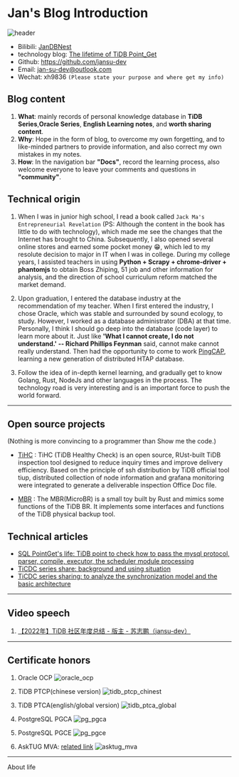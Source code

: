 # Jan's Blog Introduction

![header](../images/header.jpg)

- Bilibili: [JanDBNest](https://space.bilibili.com/318184941?spm_id_from=333.1007.0.0)
- technology blog: [The lifetime of TiDB Point_Get](http://www.dbnest.net/zh/tidb/07TiDB-%E6%BA%90%E7%A0%81%E9%98%85%E8%AF%BB/8-1TiDB/02TiDB%20Point_Get%20%E7%82%B9%E6%9F%A5%E7%9A%84%E4%B8%80%E7%94%9F.html)
- Github: <https://github.com/jansu-dev>
- Email: jan-su-dev@outlook.com
- Wechat: xh9836 `(Please state your purpose and where get my info)`

## Blog content

1. **What**: mainly records of personal knowledge database in **TiDB Series**,**Oracle Series**, **English Learning notes**, and **worth sharing content**.
2. **Why**: Hope in the form of blog, to overcome my own forgetting, and to like-minded partners to provide information, and also correct my own mistakes in my notes.
3. **How**: In the navigation bar **"Docs"**, record the learning process, also welcome everyone to leave your comments and questions in **"community"**.

## Technical origin

1. When I was in junior high school, I read a book called `Jack Ma's Entrepreneurial Revelation` (PS: Although the content in the book has little to do with technology), which made me see the changes that the Internet has brought to China. Subsequently, I also opened several online stores and earned some pocket money 😁, which led to my resolute decision to major in IT when I was in college. During my college years, I assisted teachers in using **Python + Scrapy + chrome-driver + phantomjs** to obtain Boss Zhiping, 51 job and other information for analysis, and the direction of school curriculum reform matched the market demand.

2. Upon graduation, I entered the database industry at the recommendation of my teacher. When I first entered the industry, I chose Oracle, which was stable and surrounded by sound ecology, to study. However, I worked as a database administrator (DBA) at that time. Personally, I think I should go deep into the database (code layer) to learn more about it. Just like **'What I cannot create, I do not understand.' -- Richard Phillips Feynman** said, cannot make cannot really understand. Then had the opportunity to come to work [PingCAP](https://baike.baidu.com/item/PingCAP/60056692?fr=aladdin), learning a new generation of distributed HTAP database.

3. Follow the idea of in-depth kernel learning, and gradually get to know Golang, Rust, NodeJs and other languages in the process. The technology road is very interesting and is an important force to push the world forward.

---

## Open source projects

(Nothing is more convincing to a programmer than Show me the code.)

- [TiHC](https://github.com/jansu-dev/tihc) : TiHC (TiDB Healthy Check) is an open source, RUst-built TiDB inspection tool designed to reduce inquiry times and improve delivery efficiency. Based on the principle of ssh distribution by TiDB official tool tiup, distributed collection of node information and grafana monitoring were integrated to generate a deliverable inspection Office Doc file.

- [MBR](https://github.com/jansu-dev/mbr) : The MBR(MicroBR) is a small toy built by Rust and mimics some functions of the TiDB BR. It implements some interfaces and functions of the TiDB physical backup tool.

## Technical articles

- [SQL PointGet's life: TiDB point to check how to pass the mysql protocol, parser, compile, executor, the scheduler module processing](https://tidb.net/blog/d6444c63)
- [TiCDC series share: background and using situation](https://tidb.net/blog/70588c4c)
- [TiCDC series sharing: to analyze the synchronization model and the basic architecture](https://tidb.net/blog/9568ace1)

---

## Video speech

1. [【2022年】TiDB 社区年度总结 - 版主 - 苏志鹏（jansu-dev）](https://asktug.com/t/topic/998896#h-2)

---

## Certificate honors

1. Oracle OCP
![oracle_ocp](../images/oracle_ocp.jpg)

2. TiDB PTCP(chinese version)
![tidb_ptcp_chinest](../images/tidb_ptcp_chinest.jpg)

3. TiDB PTCA(english/global version)
![tidb_ptca_global](../images/tidb_ptca_global.jpg)

4. PostgreSQL PGCA
![pg_pgca](../images/pg_pgca.jpg)

5. PostgreSQL PGCE
![pg_pgce](../images/pg_pgce.jpg)

6. AskTUG MVA: [related link](https://asktug.com/t/topic/273501)
![asktug_mva](../images/asktug_mva.jpg)

---

About life
